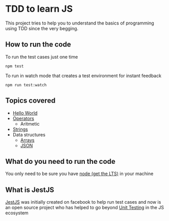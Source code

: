 # TDD to learn JS

This project tries to help you to understand the basics of programming using TDD since the very begging.

## How to run the code
To run the test cases just one time
```
npm test
```
To run in watch mode that creates a test environment for instant feedback
```
npm run test:watch
```

## Topics covered
* [Hello World](https://en.wikipedia.org/wiki/%22Hello,_World!%22_program)
* [Operators](https://developer.mozilla.org/en-US/docs/Web/JavaScript/Guide/Expressions_and_Operators)
    * Aritmetic
* [Strings](https://developer.mozilla.org/en-US/docs/Web/JavaScript/Reference/Global_Objects/String#instance_methods)
* Data structures
    * [Arrays](https://developer.mozilla.org/en-US/docs/Web/JavaScript/Reference/Global_Objects/Array#instance_methods)
    * [JSON](https://developer.mozilla.org/en-US/docs/Web/JavaScript/Reference/Global_Objects/JSON#static_methods)

## What do you need to run the code
You only need to be sure you have [node (get the LTS)](https://nodejs.org/en/) in your machine

## What is JestJS
[JestJS](https://jestjs.io/) was initially created on facebook to help run test cases and now is an open source project who has helped to go beyond [Unit Testing](https://en.wikipedia.org/wiki/Unit_testing) in the JS ecosystem